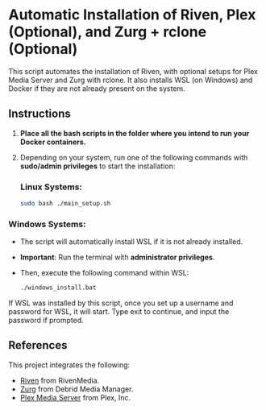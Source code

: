 # Automatic Installation of Riven, Plex (Optional), and Zurg + rclone (Optional)

This script automates the installation of Riven, with optional setups for Plex Media Server and Zurg with rclone. It also installs WSL (on Windows) and Docker if they are not already present on the system.

## Instructions

1. **Place all the bash scripts in the folder where you intend to run your Docker containers.**
2. Depending on your system, run one of the following commands with **sudo/admin privileges** to start the installation:

   ### Linux Systems:

     ```bash
     sudo bash ./main_setup.sh
     ```

  ### Windows Systems:
- The script will automatically install WSL if it is not already installed.
- **Important**: Run the terminal with **administrator privileges**.
- Then, execute the following command within WSL:
  
  ```bash
  ./windows_install.bat

If WSL was installed by this script, once you set up a username and password for WSL, it will start. Type exit to continue, and input the password if prompted.

## References

This project integrates the following:

- [Riven](https://github.com/rivenmedia/riven) from RivenMedia.
- [Zurg](https://github.com/debridmediamanager/zurg-testing) from Debrid Media Manager.
- [Plex Media Server](https://github.com/plexinc/pms-docker) from Plex, Inc.
